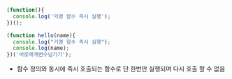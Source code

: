```javascript
(function(){
  console.log('익명 함수 즉시 실행');
})(); 

(function hello(name){
  console.log("기명 함수 즉시 실행");
  console.log(name);
})('바로매개변수넘기기');
```
-  함수 정의와 동시에 즉시 호출되는 함수로 단 한번만 실행되며 다시 호출 할 수 없음
